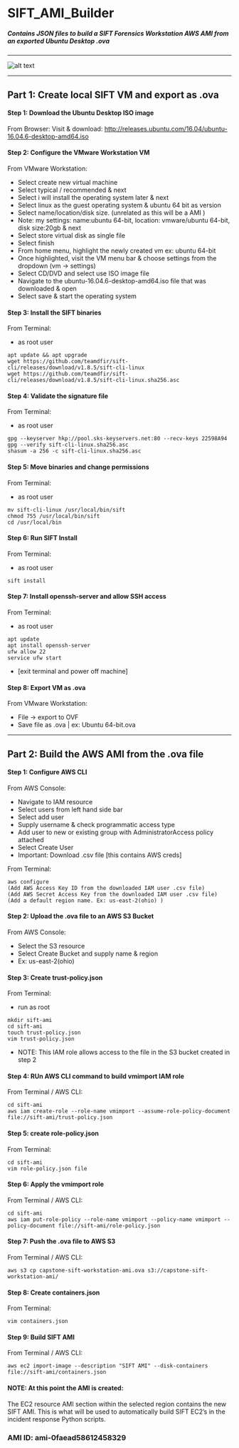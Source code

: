 # SIFT_AMI_Builder
##### Contains JSON files to build a SIFT Forensics Workstation AWS AMI from an exported Ubuntu Desktop .ova

-------------------------------------------------------------------------------------------------------

![alt text](https://camo.githubusercontent.com/88f7a671578a17f5e14d2227fb2d7fca9fa0b1f7/68747470733a2f2f6469676974616c2d666f72656e736963732e73616e732e6f72672f696d616765732f736966742e706e67)

--------------------------------------------------------------------------------------------------------

## Part 1: Create local SIFT VM and export as .ova


#### Step 1: Download the Ubuntu Desktop ISO image

From Browser:
Visit & download: http://releases.ubuntu.com/16.04/ubuntu-16.04.6-desktop-amd64.iso

#### Step 2: Configure the VMware Workstation VM 

From VMware Workstation:
* Select create new virtual machine 
* Select typical / recommended  & next 
* Select i will install the operating system later & next 
* Select linux as the guest operating system & ubuntu 64 bit as version 
* Select name/location/disk size. (unrelated as this will be a AMI ) 
* Note: my settings: name:ubuntu 64-bit, location: vmware/ubuntu 64-bit, disk size:20gb & next
* Select store virtual disk as single file
* Select finish
* From home menu, highlight the newly created vm ex: ubuntu 64-bit
* Once highlighted, visit the VM menu bar & choose settings from the dropdown (vm → settings)
* Select CD/DVD and select use ISO image file 
* Navigate to the ubuntu-16.04.6-desktop-amd64.iso file that was downloaded & open
* Select save & start the operating system 

#### Step 3: Install the SIFT binaries

From Terminal:
* as root user
```
apt update && apt upgrade
wget https://github.com/teamdfir/sift-cli/releases/download/v1.8.5/sift-cli-linux
wget https://github.com/teamdfir/sift-cli/releases/download/v1.8.5/sift-cli-linux.sha256.asc
```

#### Step 4: Validate the signature file

From Terminal:
* as root user
```
gpg --keyserver hkp://pool.sks-keyservers.net:80 --recv-keys 22598A94
gpg --verify sift-cli-linux.sha256.asc
shasum -a 256 -c sift-cli-linux.sha256.asc
```

#### Step 5: Move binaries and change permissions
From Terminal:
* as root user
```
mv sift-cli-linux /usr/local/bin/sift
chmod 755 /usr/local/bin/sift
cd /usr/local/bin 
```

#### Step 6: Run SIFT Install 

From Terminal:
* as root user
```
sift install
```

#### Step 7: Install openssh-server and allow SSH access 

From Terminal:
* as root user 
```
apt update 
apt install openssh-server
ufw allow 22
service ufw start
```
* [exit terminal and power off machine]

#### Step 8: Export VM as .ova 

From VMware Workstation:
* File → export to OVF
* Save file as .ova  |  ex: Ubuntu 64-bit.ova
 
--------------------------------------------------------------------------------------

## Part 2:  Build the AWS AMI from the .ova file 

#### Step 1: Configure AWS CLI

From AWS Console: 
* Navigate to IAM resource
* Select users from left hand side bar 
* Select add user 
* Supply username & check programmatic access type 
* Add user to new or existing group with AdministratorAccess policy attached
* Select Create User 
* Important: Download .csv file [this contains AWS creds]

From Terminal:
```
aws configure
(Add AWS Access Key ID from the downloaded IAM user .csv file)
(Add AWS Secret Access Key from the downloaded IAM user .csv file) 
(Add a default region name. Ex: us-east-2(ohio) )
```

#### Step 2: Upload the .ova file to an AWS S3 Bucket 

From AWS Console:
* Select the S3 resource 
* Select Create Bucket and supply name & region 
* Ex: us-east-2(ohio)

#### Step 3: Create trust-policy.json

From Terminal:
* run as root
```
mkdir sift-ami
cd sift-ami
touch trust-policy.json
vim trust-policy.json
```
* NOTE: This IAM role allows access to the file in the S3 bucket created in step 2

#### Step 4: RUn AWS CLI command to build vmimport IAM role 

From Terminal / AWS CLI:
```
cd sift-ami
aws iam create-role --role-name vmimport --assume-role-policy-document file://sift-ami/trust-policy.json
```

#### Step 5: create role-policy.json

From Terminal:
```
cd sift-ami
vim role-policy.json file
```

#### Step 6: Apply the vmimport role

From Terminal / AWS CLI:
```
cd sift-ami
aws iam put-role-policy --role-name vmimport --policy-name vmimport --policy-document file://sift-ami/role-policy.json
```

#### Step 7: Push the .ova file to AWS S3 

From Terminal / AWS CLI:
```cd sift-ami
aws s3 cp capstone-sift-workstation-ami.ova s3://capstone-sift-workstation-ami/
```

#### Step 8: Create containers.json 

From Terminal:
```cd sift-ami
vim containers.json
```

#### Step 9:  Build SIFT AMI

From Terminal / AWS CLI:
```
aws ec2 import-image --description "SIFT AMI" --disk-containers file://sift-ami/containers.json
```

#### NOTE: At this point the AMI is created:
The EC2 resource AMI section within the selected region contains the new SIFT AMI. This is what will be used to automatically build SIFT EC2’s in the incident response  Python scripts. 

### AMI ID: ami-0faead58612458329


